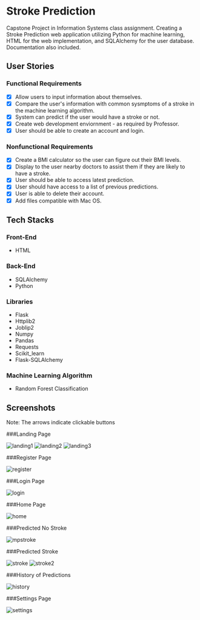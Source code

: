 # Stroke Prediction
Capstone Project in Information Systems class assignment. Creating a Stroke Prediction web application utilizing Python for machine learning, HTML for the web implementation, and SQLAlchemy for the user database. Documentation also included.

## User Stories
### Functional Requirements
- [x] Allow users to input information about themselves.
- [x] Compare the user's information with common sysmptoms of a stroke in the machine learning algorithm.
- [x] System can predict if the user would have a stroke or not.
- [x] Create web development enviornment - as required by Professor.
- [x] User should be able to create an account and login.

### Nonfunctional Requirements
- [x] Create a BMI calculator so the user can figure out their BMI levels.
- [x] Display to the user nearby doctors to assist them if they are likely to have a stroke.
- [x] User should be able to access latest prediction.
- [x] User should have access to a list of previous predictions.
- [x] User is able to delete their account.
- [x] Add files compatible with Mac OS.

## Tech Stacks
### Front-End
- HTML

### Back-End
- SQLAlchemy
- Python

### Libraries
- Flask
- Httplib2
- Joblip2
- Numpy
- Pandas
- Requests
- Scikit_learn
- Flask-SQLAlchemy

### Machine Learning Algorithm
- Random Forest Classification

## Screenshots
Note: The arrows indicate clickable buttons

###Landing Page

![landing1](/Images/landing.PNG)
![landing2](/Images/landing2.PNG)
![landing3](/Images/landing3.PNG)

###Register Page

![register](/Images/register.PNG)

###Login Page

![login](/Images/login.PNG)

###Home Page

![home](/Images/home.PNG)

###Predicted No Stroke

![mpstroke](/Images/nostroke.PNG)

###Predicted Stroke

![stroke](/Images/stroke.PNG)
![stroke2](/Images/stroke2.PNG)

###History of Predictions

![history](/Images/history.PNG)

###Settings Page

![settings](/Images/settings.PNG)
